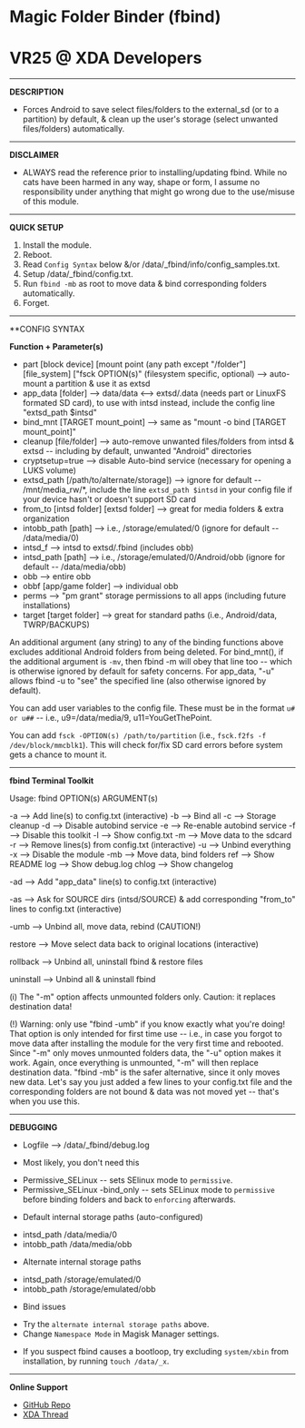 # Magic Folder Binder (fbind)     
# VR25 @ XDA Developers


***
**DESCRIPTION**
- Forces Android to save select files/folders to the external_sd (or to a partition) by default, & clean up the user's storage (select unwanted files/folders) automatically.


***
**DISCLAIMER**
- ALWAYS read the reference prior to installing/updating fbind. While no cats have been harmed in any way, shape or form, I assume no responsibility under anything that might go wrong due to the use/misuse of this module. 


***
**QUICK SETUP**
1. Install the module.
2. Reboot.
3. Read `Config Syntax` below &/or /data/_fbind/info/config_samples.txt.
4. Setup /data/_fbind/config.txt.
5. Run `fbind -mb` as root to move data & bind corresponding folders automatically.
6. Forget.


***
**CONFIG SYNTAX
 
**Function + Parameter(s)**
- part [block device] [mount point (any path except "/folder"] [file_system] ["fsck OPTION(s)" (filesystem specific, optional) --> auto-mount a partition & use it as extsd
- app_data [folder] --> data/data <--> extsd/.data (needs part or LinuxFS formated SD card), to use with intsd instead, include the config line "extsd_path $intsd"
- bind_mnt [TARGET mount_point] --> same as "mount -o bind [TARGET mount_point]"
- cleanup [file/folder] --> auto-remove unwanted files/folders from intsd & extsd -- including by default, unwanted "Android" directories
- cryptsetup=true --> disable Auto-bind service (necessary for opening a LUKS volume)
- extsd_path [/path/to/alternate/storage]) --> ignore for default -- /mnt/media_rw/*, include the line `extsd_path $intsd` in your config file if your device hasn't or doesn't support SD card
- from_to [intsd folder] [extsd folder] --> great for media folders & extra organization
- intobb_path [path] --> i.e., /storage/emulated/0 (ignore for default -- /data/media/0)
- intsd_f --> intsd to extsd/.fbind (includes obb)
- intsd_path [path] --> i.e., /storage/emulated/0/Android/obb (ignore for default -- /data/media/obb)
- obb --> entire obb
- obbf [app/game folder] --> individual obb
- perms --> "pm grant" storage permissions to all apps (including future installations)
- target [target folder] --> great for standard paths (i.e., Android/data, TWRP/BACKUPS)

An additional argument (any string) to any of the binding functions above excludes additional Android folders from being deleted. For bind_mnt(), if the additional argument is `-mv`, then fbind -m will obey that line too -- which is otherwise ignored by default for safety concerns. For app_data, "-u" allows fbind -u to "see" the specified line (also otherwise ignored by default).

You can add user variables to the config file. These must be in the format `u# or u##` -- i.e., u9=/data/media/9, u11=YouGetThePoint.

You can add `fsck -OPTION(s) /path/to/partition` (i.e., `fsck.f2fs -f /dev/block/mmcblk1`). This will check for/fix SD card errors before system gets a chance to mount it.


***
**fbind Terminal Toolkit**

Usage: fbind OPTION(s) ARGUMENT(s)

-a --> Add line(s) to config.txt (interactive)
-b --> Bind all
-c --> Storage cleanup
-d --> Disable autobind service
-e --> Re-enable autobind service
-f --> Disable this toolkit
-l --> Show config.txt
-m --> Move data to the sdcard
-r --> Remove lines(s) from config.txt (interactive)
-u --> Unbind everything
-x --> Disable the module
-mb --> Move data, bind folders
ref --> Show README
log --> Show debug.log
chlog --> Show changelog

-ad --> Add "app_data" line(s) to config.txt (interactive)

-as --> Ask for SOURCE dirs (intsd/SOURCE) & add corresponding "from_to" lines to config.txt (interactive)

-umb --> Unbind all, move data, rebind (CAUTION!)

restore --> Move select data back to original locations (interactive)

rollback --> Unbind all, uninstall fbind & restore files

uninstall --> Unbind all & uninstall fbind

(i) The "-m" option affects unmounted folders only. Caution: it replaces destination data!

(!) Warning: only use "fbind -umb" if you know exactly what you're doing! That option is only intended for first time use -- i.e., in case you forgot to move data after installing the module for the very first time and rebooted. Since "-m" only moves unmounted folders data, the "-u" option makes it work. Again, once everything is unmounted, "-m" will then replace destination data. "fbind -mb" is the safer alternative, since it only moves new data. Let's say you just added a few lines to your config.txt file and the corresponding folders are not bound & data was not moved yet -- that's when you use this.


***
**DEBUGGING**

* Logfile --> /data/_fbind/debug.log

* Most likely, you don't need this
- Permissive_SELinux -- sets SElinux mode to `permissive`.
- Permissive_SELinux -bind_only -- sets SELinux mode to `permissive` before binding folders and back to `enforcing` afterwards.

* Default internal storage paths (auto-configured)
- intsd_path /data/media/0
- intobb_path /data/media/obb

* Alternate internal storage paths
- intsd_path /storage/emulated/0
- intobb_path /storage/emulated/obb

* Bind issues
- Try the `alternate internal storage paths` above.
- Change `Namespace Mode` in Magisk Manager settings.

* If you suspect fbind causes a bootloop, try excluding `system/xbin` from installation, by running `touch /data/_x`.


***
**Online Support**
- [GitHub Repo](https://github.com/Magisk-Modules-Repo/Magic-Folder-Binder)
- [XDA Thread](https://forum.xda-developers.com/apps/magisk/module-magic-folder-binder-t3621814/page2post72688621)
